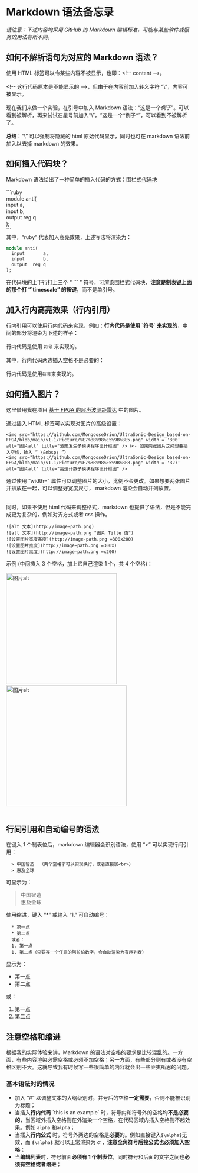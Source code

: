 # Markdown 语法备忘录
*请注意：下述内容均采用 GitHub 的 Markdown 编辑标准，可能与某些软件或服务的用法有所不同。*
## 如何不解析语句为对应的 Markdown 语法？
使用 HTML 标签可以令某些内容不被显示，也即：\<!-- content -->。 <br><br>
\<!-- 这行代码原本是不能显示的 -->，但由于在内容前加入转义字符 “\”，内容可被显示。<br><br>
现在我们来做一个实验，在引号中加入 Markdown 语法：“这是一个*例子*”。可以看到被解析，再来试试在星号前加入“\”，“这是一个\*例子*”，可以看到不被解析了。<br><br>
**总结**：“\” 可以强制将隐藏的 html 原始代码显示，同时也可在 markdown 语法前加入以去掉 markdown 的效果。

## 如何插入代码块？
Markdown 语法给出了一种简单的插入代码的方式：[围栏式代码块](https://docs.github.com/cn/get-started/writing-on-github/working-with-advanced-formatting/creating-and-highlighting-code-blocks)<br><br>
\```ruby<br>
module anti(<br>
  input       a,<br>
  input       b,<br>
  output  reg q<br>
);<br>
\```<br>
其中，“ruby” 代表加入高亮效果，上述写法将渲染为：

```ruby
module anti(
  input       a,
  input       b,
  output  reg q
);
```

在代码块的上下行打上三个 “ ``` ” 符号，可渲染围栏式代码块，**注意是制表键上面的那个打 “`timescale” 的按键**，而不是单引号。

## 加入行内高亮效果（行内引用）
行内引用可以使用行内代码来实现，例如：**行内代码是使用 \`符号\` 来实现的**，中间的部分将渲染为下述的样子：<br><br>
行内代码是使用 `符号` 来实现的。<br><br>
其中，行内代码两边插入空格不是必要的：<br><br>
行内代码是使用`符号`来实现的。

## 如何插入图片？
这里借用我在项目 [基于 FPGA 的超声波测距雷达](https://github.com/MongooseOrion/UltraSonic-Design_based-on-FPGA/) 中的图片。<br><br>
通过插入 HTML 标签可以实现对图片的高级设置：<br>

```
<img src="https://github.com/MongooseOrion/UltraSonic-Design_based-on-FPGA/blob/main/v1.1/Picture/%E7%BB%98%E5%9B%BE5.png" width = '300' alt="图片alt" title="波形发生子模块程序设计框图" />（<- 如果两张图片之间想要插入空格，输入 “ \&nbsp; ”）
<img src="https://github.com/MongooseOrion/UltraSonic-Design_based-on-FPGA/blob/main/v1.1/Picture/%E7%BB%98%E5%9B%BE8.png" width = '327' alt="图片alt" title="高速计数子模块程序设计框图" />
```

通过使用 “width=” 属性可以调整图片的大小，比例不会更改。如果想要两张图片并排放在一起，可以调整好宽度尺寸， markdown 渲染会自动并列放置。<br>

<br>同时，如果不使用 html 代码来调整格式，markdown 也提供了语法，但是不能完成更为复杂的，例如对齐方式或者 css 操作。
```
![alt 文本](http://image-path.png)
![alt 文本](http://image-path.png "图片 Title 值")
![设置图片宽度高度](http://image-path.png =300x200)
![设置图片宽度](http://image-path.png =300x)
![设置图片高度](http://image-path.png =x200)
```

示例 (中间插入 3 个空格，加上它自己渲染 1 个，共 4 个空格)：<br><br>
<img src="https://github.com/MongooseOrion/UltraSonic-Design_based-on-FPGA/blob/main/v1.1/Picture/%E7%BB%98%E5%9B%BE5.png" width = '300' alt="图片alt" title="波形发生子模块程序设计框图" />&nbsp;&nbsp;&nbsp;
<img src="https://github.com/MongooseOrion/UltraSonic-Design_based-on-FPGA/blob/main/v1.1/Picture/%E7%BB%98%E5%9B%BE8.png" width = '327' alt="图片alt" title="高速计数子模块程序设计框图" /><br><br>

## 行间引用和自动编号的语法
在键入 1 个制表位后，markdown 编辑器会识别语法，使用 “>” 可以实现行间引用：
```
  > 中国智造  （两个空格才可以实现换行，或者直接加<br>）
  > 惠及全球  
```
可显示为：
  > 中国智造  
  > 惠及全球  

使用缩进，键入 “\*” 或输入 “1.” 可自动编号：
```
  * 第一点
  * 第二点
  或者：
  1. 第一点
  1. 第二点（只要写一个任意的阿拉伯数字，会自动渲染为有序列表）
```
显示为：
  * 第一点
  * 第二点

或：
  1. 第一点
  1. 第二点

## 注意空格和缩进
根据我的实际体验来讲，Markdown 的语法对空格的要求是比较混乱的。一方面，有些内容渲染必需空格或必须不加空格；另一方面，有些部分则有或者没有空格区别不大。这就导致我有时候写一些很简单的内容就会出一些匪夷所思的问题。

### 基本语法时的情况
  * 加入 “\#” 以调整文本的大纲级别时，井号后的空格**一定需要**，否则不能被识别为标题；<br>
  * 当插入**行内代码** \`this is an example\` 时，符号内和符号外的空格均**不是必要的**，当区域外插入空格则在外渲染一个空格，在代码区域内插入空格则不起效果。例如 `alpha` 和` alpha `；
  * 当插入**行内公式** 时，符号外两边的空格是**必要**的。例如直接键入`$\alpha$`无效，而 `$\alpha$` 就可以正常渲染为 $\alpha$ ，**注意全角符号后接公式也必须加入空格**；
  * 当**编辑列表**时，符号前面**必须有 1 个制表位**，同时符号和后面的文字之间也**必须有空格或者缩进**；
